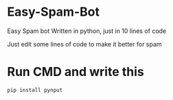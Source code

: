 # Easy-Spam-Bot
Easy Spam bot Written in python, just in 10 lines of code

Just edit some lines of code to make it better for spam

# Run CMD and write this

```
pip install pynput
```
